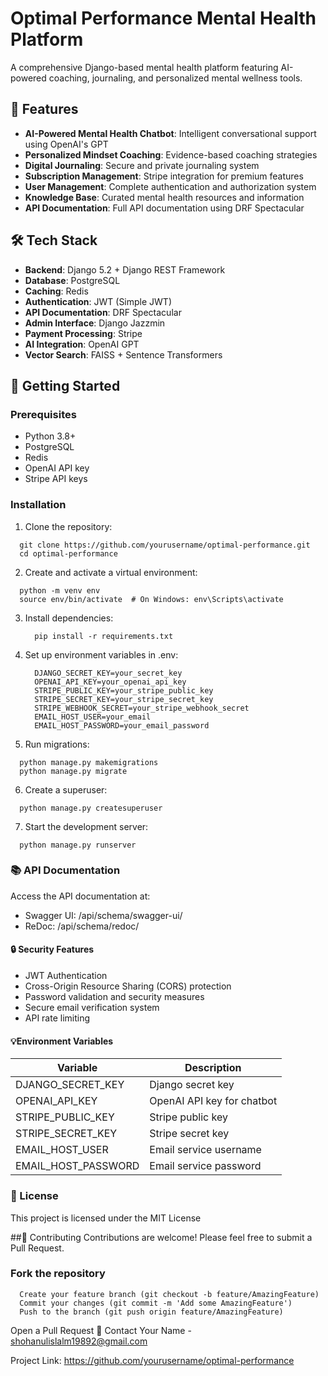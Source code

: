 # Optimal Performance Mental Health Platform

A comprehensive Django-based mental health platform featuring AI-powered coaching, journaling, and personalized mental wellness tools.

## 🌟 Features

- **AI-Powered Mental Health Chatbot**: Intelligent conversational support using OpenAI's GPT
- **Personalized Mindset Coaching**: Evidence-based coaching strategies
- **Digital Journaling**: Secure and private journaling system
- **Subscription Management**: Stripe integration for premium features
- **User Management**: Complete authentication and authorization system
- **Knowledge Base**: Curated mental health resources and information
- **API Documentation**: Full API documentation using DRF Spectacular

## 🛠️ Tech Stack

- **Backend**: Django 5.2 + Django REST Framework
- **Database**: PostgreSQL
- **Caching**: Redis
- **Authentication**: JWT (Simple JWT)
- **API Documentation**: DRF Spectacular
- **Admin Interface**: Django Jazzmin
- **Payment Processing**: Stripe
- **AI Integration**: OpenAI GPT
- **Vector Search**: FAISS + Sentence Transformers

## 🚀 Getting Started

### Prerequisites

- Python 3.8+
- PostgreSQL
- Redis
- OpenAI API key
- Stripe API keys

### Installation

1. Clone the repository:
  ```
    git clone https://github.com/yourusername/optimal-performance.git
    cd optimal-performance
  ```

2. Create and activate a virtual environment:
  ```
    python -m venv env
    source env/bin/activate  # On Windows: env\Scripts\activate
  ```

3. Install dependencies:
   ```
     pip install -r requirements.txt
   ```
   
4. Set up environment variables in .env:
    ```
      DJANGO_SECRET_KEY=your_secret_key
      OPENAI_API_KEY=your_openai_api_key
      STRIPE_PUBLIC_KEY=your_stripe_public_key
      STRIPE_SECRET_KEY=your_stripe_secret_key
      STRIPE_WEBHOOK_SECRET=your_stripe_webhook_secret
      EMAIL_HOST_USER=your_email
      EMAIL_HOST_PASSWORD=your_email_password
    ```

5. Run migrations:
  ```
    python manage.py makemigrations
    python manage.py migrate
  ```
6. Create a superuser:
  ```
    python manage.py createsuperuser
  ```
7. Start the development server:
  ```
    python manage.py runserver
  ```
### 📚 API Documentation

Access the API documentation at:

- Swagger UI: /api/schema/swagger-ui/
- ReDoc: /api/schema/redoc/
#### 🔒 Security Features
- JWT Authentication
- Cross-Origin Resource Sharing (CORS) protection
- Password validation and security measures
- Secure email verification system
- API rate limiting
  
#### 💡Environment Variables
  | Variable             | Description             |
  |----------------------|-------------------------|
  | DJANGO_SECRET_KEY    | Django secret key       |
  | OPENAI_API_KEY       | OpenAI API key for chatbot |
  | STRIPE_PUBLIC_KEY    | Stripe public key       |
  | STRIPE_SECRET_KEY    | Stripe secret key       |
  | EMAIL_HOST_USER      | Email service username  |
  | EMAIL_HOST_PASSWORD  | Email service password  |



### 📜 License
This project is licensed under the MIT License

##👥 Contributing
Contributions are welcome! Please feel free to submit a Pull Request.

### Fork the repository
  ```
    Create your feature branch (git checkout -b feature/AmazingFeature)
    Commit your changes (git commit -m 'Add some AmazingFeature')
    Push to the branch (git push origin feature/AmazingFeature)
  ```
Open a Pull Request
📧 Contact
Your Name - shohanulislalm19892@gmail.com

Project Link: https://github.com/yourusername/optimal-performance
